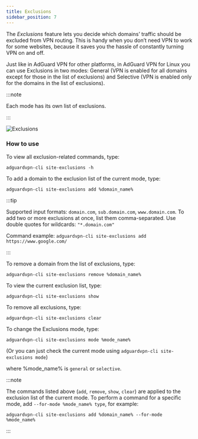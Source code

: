 ```yaml
---
title: Exclusions
sidebar_position: 7
---
```


The *Exclusions* feature lets you decide which domains’ traffic should be excluded from VPN routing. This is handy when you don’t need VPN to work for some websites, because it saves you the hassle of constantly turning VPN on and off.

Just like in AdGuard VPN for other platforms, in AdGuard VPN for Linux you can use Exclusions in two modes: General (VPN is enabled for all domains except for those in the list of exclusions) and Selective (VPN is enabled only for the domains in the list of exclusions).

:::note

Each mode has its own list of exclusions.

:::

![Exclusions](https://cdn.adtidy.org/blog/new/m6pkdVPN-CLI-exclusions.png)

### How to use

To view all exclusion-related commands, type:

    adguardvpn-cli site-exclusions -h

To add a domain to the exclusion list of the current mode, type:

    adguardvpn-cli site-exclusions add %domain_name%

:::tip

Supported input formats: `domain.com`, `sub.domain.com`, `www.domain.com`. To add two or more exclusions at once, list them comma-separated. Use double quotes for wildcards: `"*.domain.com"`

Command example: `adguardvpn-cli site-exclusions add https://www.google.com/`

:::

To remove a domain from the list of exclusions, type:

    adguardvpn-cli site-exclusions remove %domain_name%

To view the current exclusion list, type:

    adguardvpn-cli site-exclusions show

To remove all exclusions, type:

    adguardvpn-cli site-exclusions clear

To change the Exclusions mode, type:

    adguardvpn-cli site-exclusions mode %mode_name%

(Or you can just check the current mode using `adguardvpn-cli site-exclusions mode`)

where %mode_name% is `general` or `selective`.

:::note

The commands listed above (`add`, `remove`, `show`, `clear`) are applied to the exclusion list of the current mode. To perform a command for a specific mode, add `--for-mode %mode_name% type`, for example:

    adguardvpn-cli site-exclusions add %domain_name% --for-mode %mode_name%

:::

